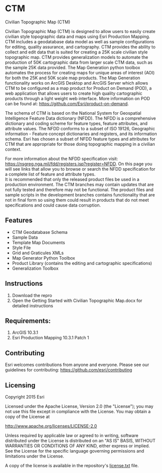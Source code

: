 CTM
===

Civilian Topographic Map (CTM)

Civilian Topographic Map (CTM) is designed to allow users to easily create civilian style topographic data and maps using Esri Production Mapping.  CTM includes a geodatabase data model as well as sample configurations for editing, quality assurance, and cartography.  CTM provides the ability to collect and edit data that is suited for creating a 25K scale civilian style topographic map.  CTM provides generalization models to automate the production of 50K cartographic data from larger scale CTM data, such as the sample 25K data provided.  The Map Generation python toolbox automates the process for creating maps for unique areas of interest (AOI) for both the 25K and 50K scale map products.  The Map Generation functionality works on ArcGIS Desktop and ArcGIS Server which allows CTM to be configured as a map product for Product on Demand (POD), a web application that allows users to create high quality cartographic products through a light weight web interface.  More information on POD can be found at:  https://github.com/Esri/product-on-demand.

The schema of CTM is based on the National System for Geospatial Intelligence Feature Data dictionary (NFDD).   The NFDD is a comprehensive dictionary and coding scheme for feature types, feature attributes, and attribute values. The NFDD conforms to a subset of ISO 19126, Geographic information - Feature concept dictionaries and registers, and its information schema.  Esri has chosen a subset of NFDD feature types and attributes for CTM that are appropriate for those doing topographic mapping in a civilian context. 
 
For more information about the NFDD specification visit: https://nsgreg.nga.mil/fdd/registers.jsp?register=NFDD. On this page you will see links that allow you to browse or search the NFDD specification for a complete list of feature and attribute types.  
It is recommended that only the released product files be used in a production environment.  The CTM branches may contain updates that are not fully tested and therefore may not be functional.  The product files and sample scripts in the development branches contains functionality that are not in final form so using them could result in products that do not meet specifications and could cause data corruption.


Features
---
  - CTM Geodatabase Schema
  - Sample Data
  - Template Map Documents
  - Style File
  - Grid and Graticules XMLs
  - Map Generator Python Toolbox 
  - Product Library (contains the editing and cartographic specifications)
  - Generalization Toolbox


Instructions
---
  1.  Download the repro
  2.  Open the Getting Started with Civilian Topographic Map.docx for detailed instructions


Requirements:
---
  1.  ArcGIS 10.3.1
  2.  Esri Production Mapping 10.3.1 Patch 1

  
Contributing
---

Esri welcomes contributions from anyone and everyone. Please see our guidelines for contributing:  https://github.com/esri/contributing

Licensing
---

Copyright 2015 Esri

Licensed under the Apache License, Version 2.0 (the "License"); you may not use this file except in compliance with the License. You may obtain a copy of the License at

http://www.apache.org/licenses/LICENSE-2.0

Unless required by applicable law or agreed to in writing, software distributed under the License is distributed on an "AS IS" BASIS, WITHOUT WARRANTIES OR CONDITIONS OF ANY KIND, either express or implied. See the License for the specific language governing permissions and limitations under the License.

A copy of the license is available in the repository's [license.txt](LICENSE.txt?raw=true) file.

